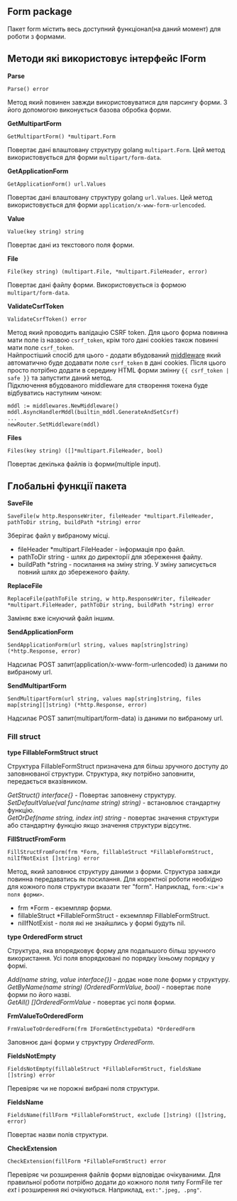 ## Form package
Пакет form містить весь доступний функціонал(на даний момент) для роботи з формами.

## Методи які використовує інтерфейс IForm
__Parse__
```
Parse() error
```
Метод який повинен завжди використовуватися для парсингу форми. З його допомогою виконується базова обробка форми.

__GetMultipartForm__
```
GetMultipartForm() *multipart.Form
```
Повертає дані влаштовану структуру golang ``multipart.Form``. Цей метод використовується для форми ``multipart/form-data``.

__GetApplicationForm__
```
GetApplicationForm() url.Values
```
Повертає дані влаштовану структуру golang ``url.Values``. Цей метод використовується для форми ``application/x-www-form-urlencoded``.

__Value__
```
Value(key string) string
```
Повертає дані из текстового поля форми.

__File__
```
File(key string) (multipart.File, *multipart.FileHeader, error)
```
Повертає дані файлу форми. Використовується із формою ``multipart/form-data``.

__ValidateCsrfToken__
```
ValidateCsrfToken() error
```
Метод який проводить валідацію CSRF token. Для цього форма повинна мати поле із назвою ``csrf_token``, крім того дані cookies
також повинні мати поле ``csrf_token``.<br>
Найпростіший спосіб для цього - додати вбудований [middleware](https://github.com/uwine4850/foozy/blob/master/docs/ua/middlewares.md) який автоматично буде додавати поле ``csrf_token`` в дані cookies.
Після цього просто потрібно додати в середину HTML форми змінну ``{{ csrf_token | safe }}`` та запустити даний метод.<br>
Підключення вбудованого middleware для створення токена буде відбуватись наступним чином:
```
mddl := middlewares.NewMiddleware()
mddl.AsyncHandlerMddl(builtin_mddl.GenerateAndSetCsrf)
...
newRouter.SetMiddleware(mddl)
```

__Files__
```
Files(key string) ([]*multipart.FileHeader, bool)
```
Повертає декілька файлів із форми(multiple input).

## Глобальні функції пакета

__SaveFile__
```
SaveFile(w http.ResponseWriter, fileHeader *multipart.FileHeader, pathToDir string, buildPath *string) error
```
Зберігає файл у вибраному місці.
* fileHeader *multipart.FileHeader - інформація про файл.
* pathToDir string - шлях до директорії для збереження файлу.
* buildPath *string - посилання на зміну string. У зміну записується повний шлях до збереженого файлу.

__ReplaceFile__
```
ReplaceFile(pathToFile string, w http.ResponseWriter, fileHeader *multipart.FileHeader, pathToDir string, buildPath *string) error
```
Заміняє вже існуючий файл іншим.

__SendApplicationForm__
```
SendApplicationForm(url string, values map[string]string) (*http.Response, error)
```
Надсилає POST запит(application/x-www-form-urlencoded) із даними по вибраному url.

__SendMultipartForm__
```
SendMultipartForm(url string, values map[string]string, files map[string][]string) (*http.Response, error)
```
Надсилає POST запит(multipart/form-data) із даними по вибраному url.


### Fill struct

__type FillableFormStruct struct__

Структура FillableFormStruct призначена для більш зручного доступу до заповнюваної структури.
Структура, яку потрібно заповнити, передається вказівником.

*GetStruct() interface{}* - Повертає заповнену структуру.<br>
*SetDefaultValue(val func(name string) string)* - встановлює стандартну функцію.<br>
*GetOrDef(name string, index int) string* - повертає значення структури або стандартну функцію якщо значення структури відсутнє.<br>

__FillStructFromForm__
```
FillStructFromForm(frm *Form, fillableStruct *FillableFormStruct, nilIfNotExist []string) error
```
Метод, який заповнює структуру даними з форми.
Структура завжди повинна передаватись як посилання.
Для коректної роботи необхідно для кожного поля структури вказати тег "form". Наприклад, `form:<ім'я поля форми>`.
* frm *Form - екземпляр форми.
* fillableStruct *FillableFormStruct - екземпляр FillableFormStruct.
* nilIfNotExist - поля які не знайшлись у формі будуть nil.

__type OrderedForm struct__

Структура, яка впорядковує форму для подальшого більш зручного використання. Усі поля впорядковані по порядку їхньому порядку у формі.

*Add(name string, value interface{})* - додає нове поле форми у структуру.<br>
*GetByName(name string) (OrderedFormValue, bool)* - повертає поле форми по його назві.<br>
*GetAll() []OrderedFormValue* - повертає усі поля форми.<br>

__FrmValueToOrderedForm__
```
FrmValueToOrderedForm(frm IFormGetEnctypeData) *OrderedForm
```
Заповнює дані форми у структуру *OrderedForm*.

__FieldsNotEmpty__
```
FieldsNotEmpty(fillableStruct *FillableFormStruct, fieldsName []string) error
```
Перевіряє чи не порожні вибрані поля структури.

__FieldsName__
```
FieldsName(fillForm *FillableFormStruct, exclude []string) ([]string, error)
```
Повертає назви полів структури.

__CheckExtension__
```
CheckExtension(fillForm *FillableFormStruct) error
```
Перевіряє чи розширення файлів форми відповідає очікуваними. Для правильної роботи потрібно додати до кожного поля типу 
FormFile тег *ext* і розширення які очікуються. Наприклад, `ext:".jpeg, .png"`.
